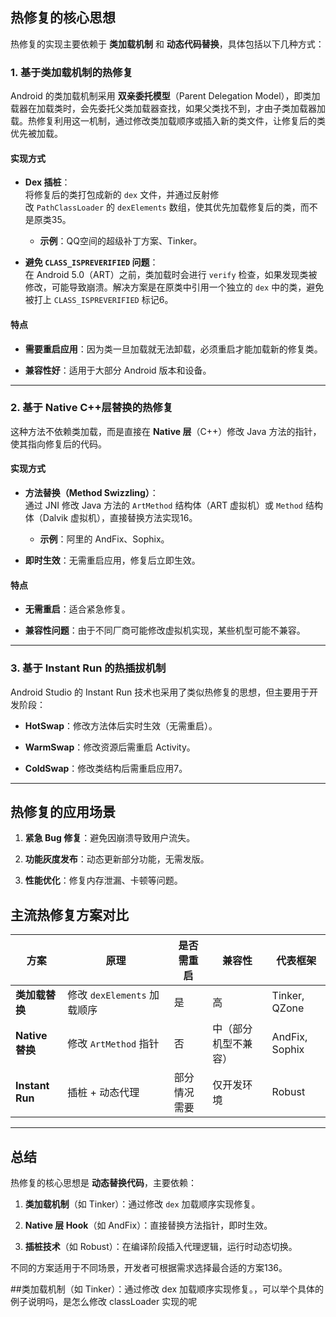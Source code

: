 ## **热修复的核心思想**

热修复的实现主要依赖于 **类加载机制** 和 **动态代码替换**，具体包括以下几种方式：

### **1. 基于类加载机制的热修复**

Android 的类加载机制采用 **双亲委托模型**（Parent Delegation Model），即类加载器在加载类时，会先委托父类加载器查找，如果父类找不到，才由子类加载器加载。热修复利用这一机制，通过修改类加载顺序或插入新的类文件，让修复后的类优先被加载。

#### **实现方式**

- **Dex 插桩**：  
    将修复后的类打包成新的 `dex` 文件，并通过反射修改 `PathClassLoader` 的 `dexElements` 数组，使其优先加载修复后的类，而不是原类35。
    
    - **示例**：QQ空间的超级补丁方案、Tinker。
        
- **避免 `CLASS_ISPREVERIFIED` 问题**：  
    在 Android 5.0（ART）之前，类加载时会进行 `verify` 检查，如果发现类被修改，可能导致崩溃。解决方案是在原类中引用一个独立的 `dex` 中的类，避免被打上 `CLASS_ISPREVERIFIED` 标记6。
    

#### **特点**

- **需要重启应用**：因为类一旦加载就无法卸载，必须重启才能加载新的修复类。
    
- **兼容性好**：适用于大部分 Android 版本和设备。
    

---

### **2. 基于 Native C++层替换的热修复**

这种方法不依赖类加载，而是直接在 **Native 层**（C++）修改 Java 方法的指针，使其指向修复后的代码。

#### **实现方式**

- **方法替换（Method Swizzling）**：  
    通过 JNI 修改 Java 方法的 `ArtMethod` 结构体（ART 虚拟机）或 `Method` 结构体（Dalvik 虚拟机），直接替换方法实现16。
    
    - **示例**：阿里的 AndFix、Sophix。
        
- **即时生效**：无需重启应用，修复后立即生效。
    

#### **特点**

- **无需重启**：适合紧急修复。
    
- **兼容性问题**：由于不同厂商可能修改虚拟机实现，某些机型可能不兼容。
    

---

### **3. 基于 Instant Run 的热插拔机制**

Android Studio 的 Instant Run 技术也采用了类似热修复的思想，但主要用于开发阶段：

- **HotSwap**：修改方法体后实时生效（无需重启）。
    
- **WarmSwap**：修改资源后需重启 Activity。
    
- **ColdSwap**：修改类结构后需重启应用7。
    

---

## **热修复的应用场景**

1. **紧急 Bug 修复**：避免因崩溃导致用户流失。
    
2. **功能灰度发布**：动态更新部分功能，无需发版。
    
3. **性能优化**：修复内存泄漏、卡顿等问题。
    

## **主流热修复方案对比**

|方案|原理|是否需重启|兼容性|代表框架|
|---|---|---|---|---|
|**类加载替换**|修改 `dexElements` 加载顺序|是|高|Tinker, QZone|
|**Native 替换**|修改 `ArtMethod` 指针|否|中（部分机型不兼容）|AndFix, Sophix|
|**Instant Run**|插桩 + 动态代理|部分情况需要|仅开发环境|Robust|

---

## **总结**

热修复的核心思想是 **动态替换代码**，主要依赖：

1. **类加载机制**（如 Tinker）：通过修改 `dex` 加载顺序实现修复。
    
2. **Native 层 Hook**（如 AndFix）：直接替换方法指针，即时生效。
    
3. **插桩技术**（如 Robust）：在编译阶段插入代理逻辑，运行时动态切换。
    

不同的方案适用于不同场景，开发者可根据需求选择最合适的方案136。


##类加载机制（如 Tinker）：通过修改 dex 加载顺序实现修复。，可以举个具体的例子说明吗，是怎么修改 classLoader 实现的呢

